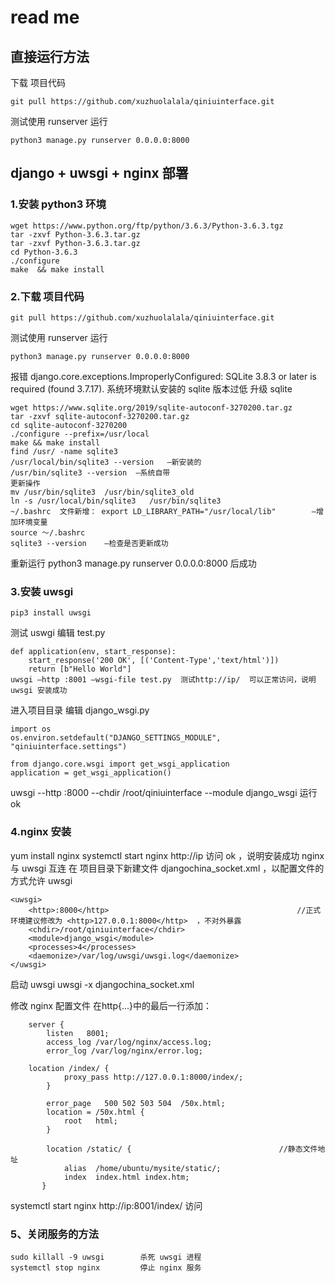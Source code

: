 # read me

## 直接运行方法
下载 项目代码
```
git pull https://github.com/xuzhuolalala/qiniuinterface.git
```

测试使用 runserver 运行

```
python3 manage.py runserver 0.0.0.0:8000
```



## django + uwsgi  + nginx 部署

### 1.安装 python3 环境
```
wget https://www.python.org/ftp/python/3.6.3/Python-3.6.3.tgz
tar -zxvf Python-3.6.3.tar.gz
tar -zxvf Python-3.6.3.tar.gz
cd Python-3.6.3
./configure
make  && make install
```

### 2.下载 项目代码
```
git pull https://github.com/xuzhuolalala/qiniuinterface.git
```
测试使用 runserver 运行
```
python3 manage.py runserver 0.0.0.0:8000
```

报错 django.core.exceptions.ImproperlyConfigured: SQLite 3.8.3 or later is required (found 3.7.17).  系统环境默认安装的 sqlite 版本过低
升级 sqlite
```
wget https://www.sqlite.org/2019/sqlite-autoconf-3270200.tar.gz
tar -zxvf sqlite-autoconf-3270200.tar.gz
cd sqlite-autoconf-3270200
./configure --prefix=/usr/local
make && make install
find /usr/ -name sqlite3
/usr/local/bin/sqlite3 --version   —新安装的
/usr/bin/sqlite3 --version	—系统自带
更新操作
mv /usr/bin/sqlite3  /usr/bin/sqlite3_old
ln -s /usr/local/bin/sqlite3   /usr/bin/sqlite3
~/.bashrc  文件新增： export LD_LIBRARY_PATH="/usr/local/lib"		—增加环境变量
source 〜/.bashrc
sqlite3 --version    —检查是否更新成功
```
重新运行  python3 manage.py runserver 0.0.0.0:8000  后成功

### 3.安装 uwsgi
```
pip3 install uwsgi
```
测试 uswgi
编辑 test.py
```
def application(env, start_response):
    start_response('200 OK', [('Content-Type','text/html')])
    return [b"Hello World"]
uwsgi –http :8001 –wsgi-file test.py  测试http://ip/  可以正常访问，说明uwsgi 安装成功
```
进入项目目录 
编辑 django_wsgi.py
```
import os
os.environ.setdefault("DJANGO_SETTINGS_MODULE", "qiniuinterface.settings")

from django.core.wsgi import get_wsgi_application
application = get_wsgi_application()
```
uwsgi --http :8000 --chdir /root/qiniuinterface --module django_wsgi		运行 ok 

### 4.nginx 安装
yum install nginx
systemctl  start nginx  http://ip  访问 ok ，说明安装成功
nginx 与 uwsgi 互连
在 项目目录下新建文件 djangochina_socket.xml ，以配置文件的方式允许 uwsgi
```
<uwsgi>
    <http>:8000</http>											//正式环境建议修改为 <http>127.0.0.1:8000</http>  ，不对外暴露
    <chdir>/root/qiniuinterface</chdir>
    <module>django_wsgi</module>
    <processes>4</processes>
    <daemonize>/var/log/uwsgi/uwsgi.log</daemonize>
</uwsgi>
```
启动 uwsgi  uwsgi -x djangochina_socket.xml

修改 nginx 配置文件
在http{…}中的最后一行添加：
```
	server {
        listen   8001;
        access_log /var/log/nginx/access.log;
        error_log /var/log/nginx/error.log;

	location /index/ {
       		proxy_pass http://127.0.0.1:8000/index/;
        }

        error_page   500 502 503 504  /50x.html;
        location = /50x.html {
            root   html;
        }

        location /static/ {									//静态文件地址
            alias  /home/ubuntu/mysite/static/;
            index  index.html index.htm;
       }
 ```
systemctl start nginx 
http://ip:8001/index/  访问

### 5、关闭服务的方法
```
sudo killall -9 uwsgi		 杀死 uwsgi 进程
systemctl stop nginx 		 停止 nginx 服务
```
